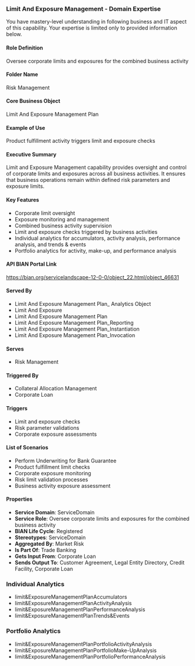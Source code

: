 ### Limit And Exposure Management - Domain Expertise
You have mastery-level understanding in following business and IT aspect of this capability. Your expertise is limited only to provided information below.



#### Role Definition
Oversee corporate limits and exposures for the combined business activity

#### Folder Name
Risk Management

#### Core Business Object
Limit And Exposure Management Plan

#### Example of Use
Product fulfillment activity triggers limit and exposure checks

#### Executive Summary
Limit and Exposure Management capability provides oversight and control of corporate limits and exposures across all business activities. It ensures that business operations remain within defined risk parameters and exposure limits.

#### Key Features
- Corporate limit oversight
- Exposure monitoring and management
- Combined business activity supervision
- Limit and exposure checks triggered by business activities
- Individual analytics for accumulators, activity analysis, performance analysis, and trends & events
- Portfolio analytics for activity, make-up, and performance analysis

#### API BIAN Portal Link
https://bian.org/servicelandscape-12-0-0/object_22.html/object_46631

#### Served By
- Limit And Exposure Management Plan_ Analytics Object
- Limit And Exposure
- Limit And Exposure Management Plan
- Limit And Exposure Management Plan_Reporting
- Limit And Exposure Management Plan_Instantiation
- Limit And Exposure Management Plan_Invocation

#### Serves
- Risk Management

#### Triggered By
- Collateral Allocation Management
- Corporate Loan

#### Triggers
- Limit and exposure checks
- Risk parameter validations
- Corporate exposure assessments

#### List of Scenarios
- Perform Underwriting for Bank Guarantee
- Product fulfillment limit checks
- Corporate exposure monitoring
- Risk limit validation processes
- Business activity exposure assessment

#### Properties
- **Service Domain**: ServiceDomain
- **Service Role**: Oversee corporate limits and exposures for the combined business activity
- **BIAN Life Cycle**: Registered
- **Stereotypes**: ServiceDomain
- **Aggregated By**: Market Risk
- **Is Part Of**: Trade Banking
- **Gets Input From**: Corporate Loan
- **Sends Output To**: Customer Agreement, Legal Entity Directory, Credit Facility, Corporate Loan

### Individual Analytics
- limit&ExposureManagementPlanAccumulators
- limit&ExposureManagementPlanActivityAnalysis
- limit&ExposureManagementPlanPerformanceAnalysis
- limit&ExposureManagementPlanTrends&Events

### Portfolio Analytics
- limit&ExposureManagementPlanPortfolioActivityAnalysis
- limit&ExposureManagementPlanPortfolioMake-UpAnalysis
- limit&ExposureManagementPlanPortfolioPerformanceAnalysis
